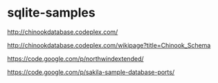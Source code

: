 sqlite-samples
==============

http://chinookdatabase.codeplex.com/

http://chinookdatabase.codeplex.com/wikipage?title=Chinook_Schema
         
https://code.google.com/p/northwindextended/

https://code.google.com/p/sakila-sample-database-ports/

